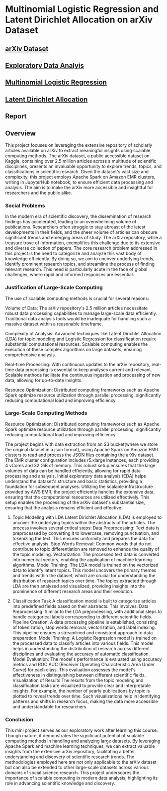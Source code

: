 # Multinomial Logistic Regression and Latent Dirichlet Allocation on arXiv Dataset
## [arXiv Dataset](https://www.kaggle.com/datasets/Cornell-University/arxiv)
## [Exploratory Data Analyis](https://github.com/macs30123-s24/final-project-arxiv/blob/3edf5ec8382d9f0fc19f41fc0de09ea734f7a080/EDA.ipynb)
## [Multinomial Logistic Regression](https://github.com/macs30123-s24/final-project-arxiv/blob/3edf5ec8382d9f0fc19f41fc0de09ea734f7a080/Classification.ipynb)
## [Latent Dirichlet Allocation](https://github.com/macs30123-s24/final-project-arxiv/blob/3edf5ec8382d9f0fc19f41fc0de09ea734f7a080/LDA.ipynb)
## Report

## Overview
This project focuses on leveraging the extensive repository of scholarly articles available on arXiv to extract meaningful insights using scalable computing methods. The arXiv dataset, a public accessible dataset on Kaggle, containing over 2.5 million articles across a multitude of scientific disciplines, presents an invaluable opportunity to explore trends, topics, and classifications in scientific research. Given the dataset's vast size and complexity, this project employs Apache Spark on Amazon EMR clusters, writing in JupyterHub notebook, to ensure efficient data processing and analysis. The aim is to make the arXiv more accessible and insightful for researchers and the public alike.

### Social Problems
In the modern era of scientific discovery, the dissemination of research findings has accelerated, leading to an overwhelming volume of publications. Researchers often struggle to stay abreast of the latest developments in their fields, and the sheer volume of articles can obscure significant trends and emerging areas of study. The arXiv repository, while a treasure trove of information, exemplifies this challenge due to its extensive and diverse collection of papers.
The core research problem addressed in this project is the need to categorize and analyze this vast body of knowledge efficiently. By doing so, we aim to uncover underlying trends, identify prominent research topics, and streamline the process of finding relevant research. This need is particularly acute in the face of global challenges, where rapid and informed responses are essential.


### Justification of Large-Scale Computing
The use of scalable computing methods is crucial for several reasons:

Volume of Data: The arXiv repository's 2.5 million articles necessitate robust data processing capabilities to manage large-scale data efficiently. Traditional data analysis tools would be inadequate for handling such a massive dataset within a reasonable timeframe.

Complexity of Analysis: Advanced techniques like Latent Dirichlet Allocation (LDA) for topic modeling and Logistic Regression for classification require substantial computational resources. Scalable computing enables the execution of these complex algorithms on large datasets, ensuring comprehensive analysis.

Real-time Processing: With continuous updates to the arXiv repository, real-time data processing is essential to keep analyses current and relevant. Scalable methods facilitate the continuous ingestion and processing of new data, allowing for up-to-date insights.

Resource Optimization: Distributed computing frameworks such as Apache Spark optimize resource utilization through parallel processing, significantly reducing computational load and improving efficiency.

### Large-Scale Computing Methods
Resource Optimization: Distributed computing frameworks such as Apache Spark optimize resource utilization through parallel processing, significantly reducing computational load and improving efficiency.

The project begins with data extraction from an S3 bucket(where we store the original dataset in a json format), using Apache Spark on Amazon EMR clusters to read and process the JSON files containing the arXiv dataset. The EMR cluster configuration includes r5.xlarge instances, each providing 4 vCores and 32 GiB of memory. This robust setup ensures that the large volumes of data can be handled efficiently, allowing for rapid data processing and analysis.
Initial exploratory data analysis (EDA) helps understand the dataset's structure and basic statistics, providing a foundation for subsequent analyses. Utilizing the scalable infrastructure provided by AWS EMR, the project efficiently handles the extensive data, ensuring that the computational resources are utilized effectively. This setup enables the processing of the arXiv dataset's substantial size, ensuring that the analysis remains efficient and effective.

1. Topic Modeling with LDA
Latent Dirichlet Allocation (LDA) is employed to uncover the underlying topics within the abstracts of the articles. The process involves several critical steps:
Data Preprocessing: Text data is preprocessed by converting it to lowercase, removing punctuation, and tokenizing the text. This ensures uniformity and prepares the data for effective analysis.
Stop Words Removal: Common words that do not contribute to topic differentiation are removed to enhance the quality of the topic modeling.
Vectorization: The processed text data is converted into numerical vectors, enabling the application of machine learning algorithms.
Model Training: The LDA model is trained on the vectorized data to identify latent topics. This model uncovers the primary themes and trends within the dataset, which are crucial for understanding the distribution of research topics over time.
The topics extracted through LDA are then analyzed and visualized, providing insights into the prominence of different research areas and their evolution.

2. Classification Task
A classification model is built to categorize articles into predefined fields based on their abstracts. This involves:
Data Preprocessing: Similar to the LDA preprocessing, with additional steps to handle categorical labels corresponding to different scientific fields.
Pipeline Creation: A data processing pipeline is established, consisting of tokenization, stop words removal, vectorization, and label indexing. This pipeline ensures a streamlined and consistent approach to data preparation.
Model Training: A Logistic Regression model is trained on the processed data to classify articles into various fields. This model helps in understanding the distribution of research across different disciplines and evaluating the accuracy of automatic classification.
Model Evaluation: The model's performance is evaluated using accuracy metrics and ROC AUC (Receiver Operating Characteristic Area Under Curve) for each class. This evaluation assesses the model's effectiveness in distinguishing between different scientific fields.
Visualization of Results
The results from the topic modeling and classification tasks are visualized to provide clear and interpretable insights. For example, the number of yearly publications by topic is plotted to reveal trends over time. Such visualizations help in identifying patterns and shifts in research focus, making the data more accessible and understandable for researchers.

### Conclusion
This mini project serves as our exploratory work after learning this course. Though mature, it demonstrates the significant potential of scalable computing methods in handling and analyzing large datasets. By leveraging Apache Spark and machine learning techniques, we can extract valuable insights from the extensive arXiv repository, facilitating a better understanding and discovery of scientific research trends. The methodologies employed here are not only applicable to the arXiv dataset but can also be extended to other large-scale datasets across various domains of social science research. This project underscores the importance of scalable computing in modern data analysis, highlighting its role in advancing scientific knowledge and discovery.
